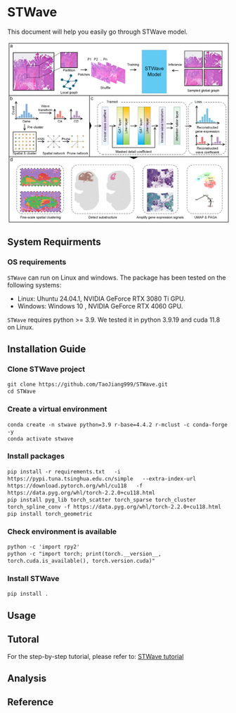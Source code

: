 # STWave

This document will help you easily go through STWave model.

![](./overview.png)

## System Requirments

### OS requirements

```STWave``` can run on Linux and windows. The package has been tested on the following systems:

- Linux: Uhuntu 24.04.1, NVIDIA GeForce RTX 3080 Ti GPU.
- Windows: Windows 10 ,  NVIDIA GeForce RTX 4060 GPU.

```STWave``` requires python >= 3.9. We tested it in python 3.9.19 and cuda 11.8 on Linux.

## Installation Guide

### Clone STWave project

```shell
git clone https://github.com/TaoJiang999/STWave.git
cd STWave
```

### Create a virtual environment

```shell
conda create -n stwave python=3.9 r-base=4.4.2 r-mclust -c conda-forge -y
conda activate stwave
```

### Install packages

```shell
pip install -r requirements.txt   -i https://pypi.tuna.tsinghua.edu.cn/simple   --extra-index-url https://download.pytorch.org/whl/cu118   -f https://data.pyg.org/whl/torch-2.2.0+cu118.html
pip install pyg_lib torch_scatter torch_sparse torch_cluster torch_spline_conv -f https://data.pyg.org/whl/torch-2.2.0+cu118.html
pip install torch_geometric
```

### Check environment is available

```shell
python -c 'import rpy2'
python -c "import torch; print(torch.__version__, torch.cuda.is_available(), torch.version.cuda)"
```

### Install STWave
```shell
pip install .
```
## Usage
## Tutoral
For the step-by-step tutorial, please refer to: [STWave tutorial](https://github.com/TaoJiang999/STWave/Tutoral)
## Analysis
## Reference